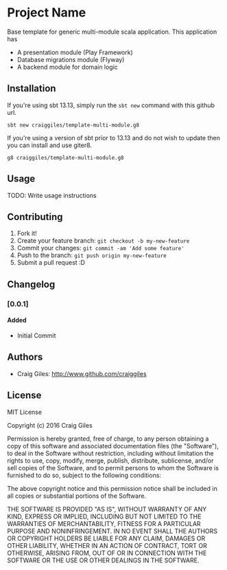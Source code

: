 # Project Name
Base template for generic multi-module scala application. This application has

* A presentation module (Play Framework)
* Database migrations module (Flyway)
* A backend module for domain logic

## Installation
If you're using sbt 13.13, simply run the `sbt new` command with this github url.

```
sbt new craiggiles/template-multi-module.g8
```

If you're using a version of sbt prior to 13.13 and do not wish to update then
you can install and use giter8.

```
g8 craiggiles/template-multi-module.g8
```

## Usage
TODO: Write usage instructions

## Contributing
1. Fork it!
2. Create your feature branch: `git checkout -b my-new-feature`
3. Commit your changes: `git commit -am 'Add some feature'`
4. Push to the branch: `git push origin my-new-feature`
5. Submit a pull request :D

## Changelog
### [0.0.1]
#### Added
- Initial Commit

## Authors
* Craig Giles: http://www.github.com/craiggiles

## License
MIT License

Copyright (c) 2016 Craig Giles

Permission is hereby granted, free of charge, to any person obtaining a copy
of this software and associated documentation files (the "Software"), to deal
in the Software without restriction, including without limitation the rights
to use, copy, modify, merge, publish, distribute, sublicense, and/or sell
copies of the Software, and to permit persons to whom the Software is
furnished to do so, subject to the following conditions:

The above copyright notice and this permission notice shall be included in all
copies or substantial portions of the Software.

THE SOFTWARE IS PROVIDED "AS IS", WITHOUT WARRANTY OF ANY KIND, EXPRESS OR
IMPLIED, INCLUDING BUT NOT LIMITED TO THE WARRANTIES OF MERCHANTABILITY,
FITNESS FOR A PARTICULAR PURPOSE AND NONINFRINGEMENT. IN NO EVENT SHALL THE
AUTHORS OR COPYRIGHT HOLDERS BE LIABLE FOR ANY CLAIM, DAMAGES OR OTHER
LIABILITY, WHETHER IN AN ACTION OF CONTRACT, TORT OR OTHERWISE, ARISING FROM,
OUT OF OR IN CONNECTION WITH THE SOFTWARE OR THE USE OR OTHER DEALINGS IN THE
SOFTWARE.


